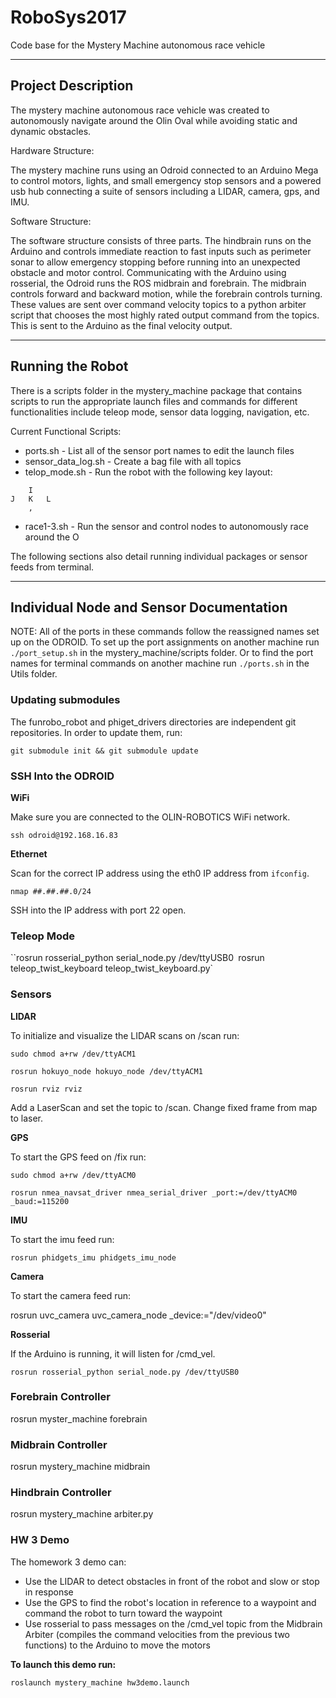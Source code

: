# RoboSys2017
Code base for the Mystery Machine autonomous race vehicle

---

## Project Description
The mystery machine autonomous race vehicle was created to autonomously navigate around the Olin Oval while avoiding static and dynamic obstacles.

Hardware Structure:

The mystery machine runs using an Odroid connected to an Arduino Mega to control motors, lights, and small emergency stop sensors and a powered usb hub connecting a suite of sensors including a LIDAR, camera, gps, and IMU.

Software Structure:

The software structure consists of three parts.  The hindbrain runs on the Arduino and controls immediate reaction to fast inputs such as perimeter sonar to allow emergency stopping before running into an unexpected obstacle and motor control.  Communicating with the Arduino using rosserial, the Odroid runs the ROS midbrain and forebrain.  The midbrain controls forward and backward motion, while the forebrain controls turning.  These values are sent over command velocity topics to a python arbiter script that chooses the most highly rated output command from the topics.  This is sent to the Arduino as the final velocity output.

---

## Running the Robot
There is a scripts folder in the mystery_machine package that contains scripts to run the appropriate launch files and commands for different functionalities include teleop mode, sensor data logging, navigation, etc. 

Current Functional Scripts:

* ports.sh - List all of the sensor port names to edit the launch files
* sensor_data_log.sh - Create a bag file with all topics
* telop_mode.sh - Run the robot with the following key layout:

```
	I
J	K 	L
	,

```
* race1-3.sh - Run the sensor and control nodes to autonomously race around the O

The following sections also detail running individual packages or sensor feeds from terminal.

---

## Individual Node and Sensor Documentation

NOTE: All of the ports in these commands follow the reassigned names set up on the ODROID.  To set up the port assignments on another machine run `./port_setup.sh` in the mystery_machine/scripts folder. Or to find the port names for terminal commands on another machine run `./ports.sh` in the Utils folder.

### Updating submodules

The funrobo_robot and phiget_drivers directories are independent git repositories. In order to update them, run:

`git submodule init && git submodule update`

### SSH Into the ODROID

**WiFi**

Make sure you are connected to the OLIN-ROBOTICS WiFi network.

`ssh odroid@192.168.16.83`

**Ethernet**

Scan for the correct IP address using the eth0 IP address from `ifconfig`.

`nmap ##.##.##.0/24`

SSH into the IP address with port 22 open.

### Teleop Mode

``rosrun rosserial_python serial_node.py /dev/ttyUSB0`
`rosrun teleop_twist_keyboard teleop_twist_keyboard.py`

### Sensors

**LIDAR**

To initialize and visualize the LIDAR scans on /scan run:

`sudo chmod a+rw /dev/ttyACM1`

`rosrun hokuyo_node hokuyo_node /dev/ttyACM1`

`rosrun rviz rviz`

Add a LaserScan and set the topic to /scan.  Change fixed frame from map to laser.

**GPS**

To start the GPS feed on /fix run:

`sudo chmod a+rw /dev/ttyACM0`

`rosrun nmea_navsat_driver nmea_serial_driver _port:=/dev/ttyACM0 _baud:=115200`

**IMU**

To start the imu feed run:

`rosrun phidgets_imu phidgets_imu_node`

**Camera**

To start the camera feed run:

rosrun uvc_camera uvc_camera_node _device:="/dev/video0"

**Rosserial**

If the Arduino is running, it will listen for /cmd_vel.

`rosrun rosserial_python serial_node.py /dev/ttyUSB0`

### Forebrain Controller
rosrun myster_machine forebrain

### Midbrain Controller
rosrun mystery_machine midbrain

### Hindbrain Controller
rosrun mystery_machine arbiter.py

### HW 3 Demo

The homework 3 demo can:

* Use the LIDAR to detect obstacles in front of the robot and slow or stop in response
* Use the GPS to find the robot's location in reference to a waypoint and command the robot to turn toward the waypoint
* Use rosserial to pass messages on the /cmd_vel topic from the Midbrain Arbiter (compiles the command velocities from the previous two functions) to the Arduino to move the motors

**To launch this demo run:**

`roslaunch mystery_machine hw3demo.launch`
